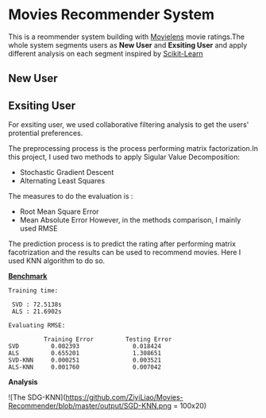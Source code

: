 # Movies Recommender System

This is a reommender system building with [Movielens](http://grouplens.org/datasets/movielens/) movie ratings.The whole system segments users as **New User** and **Exsiting User** and apply different analysis on each segment inspired by [Scikit-Learn](https://scikit-learn.org/stable/)

## New User

## Exsiting User
For exsiting user, we used collaborative filtering analysis to get the users' protential preferences.

The preprocessing process is the process performing matrix factorization.In this project, I used two methods to apply Sigular Value Decomposition:

 + Stochastic Gradient Descent
 + Alternating Least Squares

The measures to do the evaluation is :
 + Root Mean Square Error
 + Mean Absolute Error
However, in the methods comparison, I mainly used RMSE

The prediction process is to predict the rating after performing matrix facotrization and the results can be used to recommend movies. Here I used KNN algorithm to do so.

**[Benchmark](https://github.com/ZiyiLiao/Movies-Recommender/blob/master/doc/main.ipynb)**
```
Training time:

 SVD : 72.5138s
 ALS : 21.6902s

Evaluating RMSE:

          Training Error         Testing Error
SVD         0.002393               0.018424 
ALS         0.655201               1.308651
SVD-KNN     0.000251               0.003521
ALS-KNN     0.001760               0.007042

```

**Analysis**

![The SDG-KNN](https://github.com/ZiyiLiao/Movies-Recommender/blob/master/output/SGD-KNN.png = 100x20)
